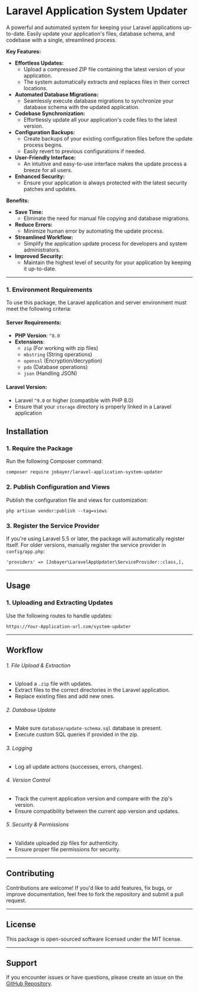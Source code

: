 # Laravel Application System Updater

A powerful and automated system for keeping your Laravel applications up-to-date. Easily update your application's files, database schema, and codebase with a single, streamlined process.

**Key Features:**

- **Effortless Updates:**
    - Upload a compressed ZIP file containing the latest version of your application.
    - The system automatically extracts and replaces files in their correct locations.
- **Automated Database Migrations:**
    - Seamlessly execute database migrations to synchronize your database schema with the updated application.
- **Codebase Synchronization:**
    - Effortlessly update all your application's code files to the latest version.
- **Configuration Backups:**
    - Create backups of your existing configuration files before the update process begins.
    - Easily revert to previous configurations if needed.
- **User-Friendly Interface:**
    - An intuitive and easy-to-use interface makes the update process a breeze for all users.
- **Enhanced Security:**
    - Ensure your application is always protected with the latest security patches and updates.

**Benefits:**

- **Save Time:**
    - Eliminate the need for manual file copying and database migrations.
- **Reduce Errors:**
    - Minimize human error by automating the update process.
- **Streamlined Workflow:**
    - Simplify the application update process for developers and system administrators.
- **Improved Security:**
    - Maintain the highest level of security for your application by keeping it up-to-date.

---

### **1. Environment Requirements**

To use this package, the Laravel application and server environment must meet the following criteria:

#### **Server Requirements:**

- **PHP Version**: `^8.0`
- **Extensions**:
    - `zip` (For working with zip files)
    - `mbstring` (String operations)
    - `openssl` (Encryption/decryption)
    - `pdo` (Database operations)
    - `json` (Handling JSON)

#### **Laravel Version:**

- Laravel `^9.0` or higher (compatible with PHP 8.0)
- Ensure that your `storage` directory is properly linked in a Laravel application
  
## **Installation**

### **1. Require the Package**

Run the following Composer command:

`composer require jobayer/laravel-application-system-updater`

### **2. Publish Configuration and Views**

Publish the configuration file and views for customization:

`php artisan vendor:publish --tag=views`

### **3. Register the Service Provider**

If you're using Laravel 5.5 or later, the package will automatically register itself. For older versions, manually register the service provider in `config/app.php`:

`'providers' => [Jobayer\LaravelAppUpdater\ServiceProvider::class,],`

---

## **Usage**

### **1. Uploading and Extracting Updates**

Use the following routes to handle updates:

`https://Your-Application-url.com/system-updater `

---
##  **Workflow**

###### 1. File Upload & Extraction

- Upload a `.zip` file with updates.
- Extract files to the correct directories in the Laravel application.
- Replace existing files and add new ones.

###### 2. Database Update

- Make sure `database/update-schema.sql` database is present.
- Execute custom SQL queries if provided in the zip.

###### 3. Logging

- Log all update actions (successes, errors, changes).

###### 4. Version Control

- Track the current application version and compare with the zip's version.
- Ensure compatibility between the current app version and updates.

###### 5. Security & Permissions

- Validate uploaded zip files for authenticity.
- Ensure proper file permissions for security.

---

## **Contributing**

Contributions are welcome! If you'd like to add features, fix bugs, or improve documentation, feel free to fork the repository and submit a pull request.

---

## **License**

This package is open-sourced software licensed under the MIT license.

---

## **Support**

If you encounter issues or have questions, please create an issue on the [GitHub Repository](https://github.com/mdabdullajobayer/Laravel-Application-System-Updater).
